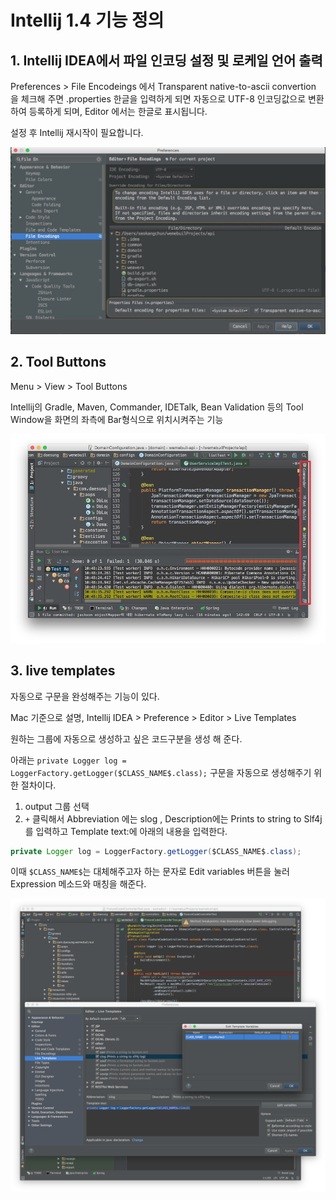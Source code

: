 # Intellij 1.4 기능 정의

## 1. Intellij IDEA에서 파일 인코딩 설정 및 로케일 언어 출력

Preferences > File Encodeings 에서  Transparent native-to-ascii convertion 을 체크해 주면 .properties 한글을 입력하게 되면 자동으로  UTF-8  인코딩값으로 변환하여 등록하게 되며,  Editor 에서는 한글로 표시됩니다.

설정 후 Intellij 재시작이 필요합니다.

![File Encodings](images/new_01_01.jpg)

## 2. Tool Buttons 

Menu > View > Tool Buttons

Intellij의 Gradle, Maven, Commander, IDETalk, Bean Validation 등의 Tool Window을 화면의 좌측에 Bar형식으로 위치시켜주는 기능

![Tool Buttons](images/new_02.jpg)


## 3. live templates

자동으로 구문을 완성해주는 기능이 있다.

Mac 기준으로 설명, Intellij IDEA > Preference > Editor > Live Templates

원하는 그룹에 자동으로 생성하고 싶은 코드구분을 생성 해 준다.

아래는 `private Logger log = LoggerFactory.getLogger($CLASS_NAME$.class);` 구문을 자동으로 생성해주기 위한 절차이다.

1. output 그룹 선택
2. `+` 클릭해서 Abbreviation 에는 slog , Description에는  Prints to string to Slf4j를 입력하고  Template text:에 아래의 내용을 입력한다.

```java
private Logger log = LoggerFactory.getLogger($CLASS_NAME$.class);
```

이때 `$CLASS_NAME$`는 대체해주고자 하는 문자로  Edit variables 버튼을 눌러 Expression 메소드와 매칭을 해준다.

![Live Template](images/new_03.jpg)
